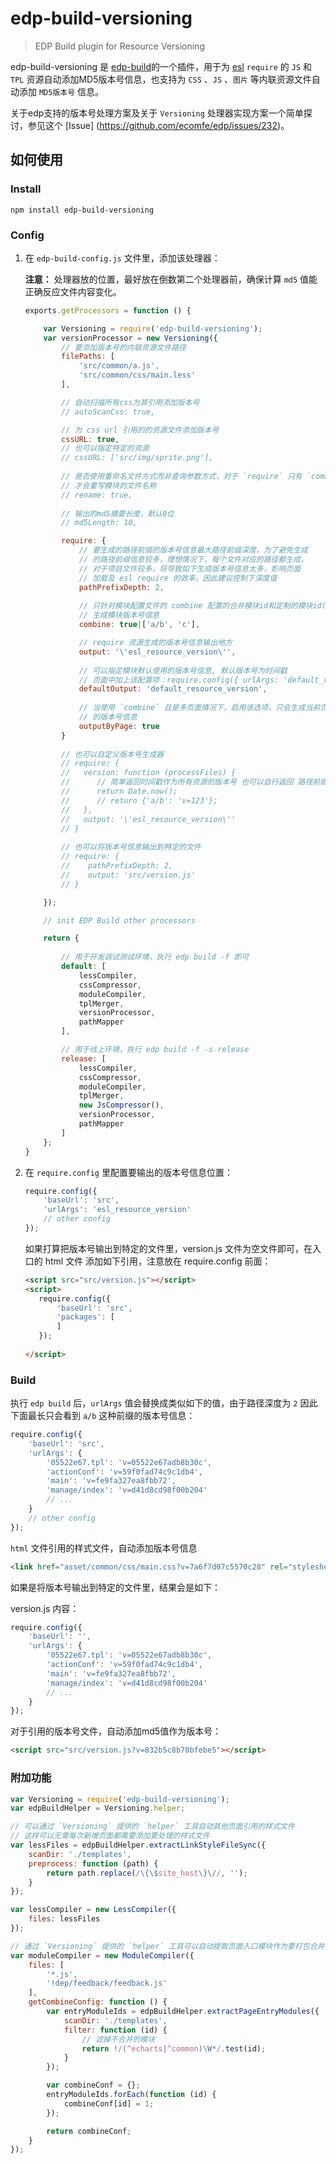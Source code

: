 
edp-build-versioning
========

> EDP Build plugin for Resource Versioning

edp-build-versioning 是 [edp-build](https://github.com/ecomfe/edp-build)的一个插件，用于为 [esl](https://github.com/ecomfe/esl) `require` 的 `JS` 和 `TPL` 资源自动添加MD5版本号信息，也支持为 `CSS` 、`JS` 、`图片` 等内联资源文件自动添加 `MD5版本号` 信息。

关于edp支持的版本号处理方案及关于 `Versioning` 处理器实现方案一个简单探讨，参见这个 [Issue] (https://github.com/ecomfe/edp/issues/232)。

## 如何使用

### Install

```shell
npm install edp-build-versioning
```

### Config

1. 在 `edp-build-config.js` 文件里，添加该处理器：

    **注意：** 处理器放的位置，最好放在倒数第二个处理器前，确保计算 `md5` 值能正确反应文件内容变化。
    
    ```javascript
    exports.getProcessors = function () {
    
        var Versioning = require('edp-build-versioning');
        var versionProcessor = new Versioning({
            // 要添加版本号的内联资源文件路径
            filePaths: [
                'src/common/a.js',
                'src/common/css/main.less'
            ],

            // 自动扫描所有css为其引用添加版本号
            // autoScanCss: true,

            // 为 css url 引用的的资源文件添加版本号
            cssURL: true,
            // 也可以指定特定的资源
            // cssURL: ['src/img/sprite.png'],
            
            // 是否使用重命名文件方式而非查询参数方式，对于 `require` 只有 `combine` 开启时候
            // 才会重写模块的文件名称
            // rename: true,
            
            // 输出的md5摘要长度，默认8位
            // md5Length: 10,

            require: {
                // 要生成的路径前缀的版本号信息最大路径前缀深度，为了避免生成
                // 的路径前缀信息较多，理想情况下，每个文件对应的路径都生成，
                // 对于项目文件较多，将导致如下生成版本号信息太多，影响页面
                // 加载及 esl require 的效率，因此建议控制下深度值
                pathPrefixDepth: 2,
                
                // 只针对模块配置文件的 combine 配置的合并模块id和定制的模块id(值为数组情况)
                // 生成模块版本号信息
                combine: true|['a/b', 'c'],

                // require 资源生成的版本号信息输出地方
                output: '\'esl_resource_version\'',
                
                // 可以指定模块默认使用的版本号信息, 默认版本号为时间戳
                // 页面中加上该配置项：require.config({ urlArgs: 'default_resource_version' });
                defaultOutput: 'default_resource_version',
                
                // 当使用 `combine` 且是多页面情况下，启用该选项，只会生成当前页面所引用入口模块
                // 的版本号信息
                outputByPage: true
            }
            
            // 也可以自定义版本号生成器
            // require: {
            //   version: function (processFiles) {
            //      // 简单返回时间戳作为所有资源的版本号 也可以自行返回 路径前缀的版本号 map
            //      return Date.now();
            //      // return {'a/b': 'v=123'};
            //   },
            //   output: '\'esl_resource_version\''
            // }
            
            // 也可以将版本号信息输出到特定的文件
            // require: {
            //    pathPrefixDepth: 2,
            //    output: 'src/version.js'
            // }

        });
    
        // init EDP Build other processors
    
        return {
        
            // 用于开发调试测试环境，执行 edp build -f 即可
            default: [
                lessCompiler,
                cssCompressor,
                moduleCompiler,
                tplMerger,
                versionProcessor,
                pathMapper
            ],
    
            // 用于线上环境，执行 edp build -f -s release
            release: [
                lessCompiler,
                cssCompressor,
                moduleCompiler,
                tplMerger,
                new JsCompressor(),
                versionProcessor,
                pathMapper
            ]
        };
    }
    ```

2. 在 `require.config` 里配置要输出的版本号信息位置：

    ```javascript
    require.config({
        'baseUrl': 'src',
        'urlArgs': 'esl_resource_version'
        // other config
    });
    ```

   如果打算把版本号输出到特定的文件里，version.js 文件为空文件即可，在入口的 html 文件 添加如下引用，注意放在 require.config 前面：
   
   ```html
   <script src="src/version.js"></script>
   <script>
      require.config({
          'baseUrl': 'src',
          'packages': [
          ]
      });
      
   </script>   
   ```
   
### Build

执行 `edp build` 后，`urlArgs` 值会替换成类似如下的值，由于路径深度为 `2` 因此下面最长只会看到
`a/b` 这种前缀的版本号信息：

```javascript
require.config({
    'baseUrl': 'src',
    'urlArgs': {
        '05522e67.tpl': 'v=05522e67adb8b30c',
        'actionConf': 'v=59f0fad74c9c1db4',
        'main': 'v=fe9fa327ea8fbb72',
        'manage/index': 'v=d41d8cd98f00b204'
        // ...
    }
    // other config
});
```

`html` 文件引用的样式文件，自动添加版本号信息

```html
<link href="asset/common/css/main.css?v=7a6f7d07c5570c28" rel="stylesheet" />
```

如果是将版本号输出到特定的文件里，结果会是如下：

version.js 内容：

```javascript
require.config({
    'baseUrl': '',
    'urlArgs': {
        '05522e67.tpl': 'v=05522e67adb8b30c',
        'actionConf': 'v=59f0fad74c9c1db4',
        'main': 'v=fe9fa327ea8fbb72',
        'manage/index': 'v=d41d8cd98f00b204'
        // ...
    }
});
```

对于引用的版本号文件，自动添加md5值作为版本号：

```html
<script src="src/version.js?v=832b5c8b70bfebe5"></script>
```

### 附加功能

```javascript
var Versioning = require('edp-build-versioning');
var edpBuildHelper = Versioning.helper;

// 可以通过 `Versioning` 提供的 `helper` 工具自动其他页面引用的样式文件
// 这样可以无需每次新增页面都需要添加要处理的样式文件
var lessFiles = edpBuildHelper.extractLinkStyleFileSync({
    scanDir: './templates',
    preprocess: function (path) {
        return path.replace(/\{\$site_host\}\//, '');
    }
});

var lessCompiler = new LessCompiler({
    files: lessFiles
});

// 通过 `Versioning` 提供的 `helper` 工具可以自动提取页面入口模块作为要打包合并的模块
var moduleCompiler = new ModuleCompiler({
    files: [
        '*.js',
        '!dep/feedback/feedback.js'
    ],
    getCombineConfig: function () {
        var entryModuleIds = edpBuildHelper.extractPageEntryModules({
            scanDir: './templates',
            filter: function (id) {
                // 滤掉不合并的模块
                return !/(^echarts|^common)\W*/.test(id);
            }
        });

        var combineConf = {};
        entryModuleIds.forEach(function (id) {
            combineConf[id] = 1;
        });

        return combineConf;
    }
});
```

